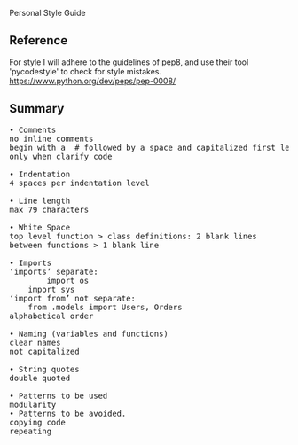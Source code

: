 Personal Style Guide

## Reference
For style I will adhere to the guidelines of pep8, and use their tool 'pycodestyle' to check for style mistakes.
https://www.python.org/dev/peps/pep-0008/

## Summary
<pre>
• Comments
no inline comments
begin with a  # followed by a space and capitalized first letter
only when clarify code

• Indentation
4 spaces per indentation level

• Line length
max 79 characters

• White Space
top level function > class definitions: 2 blank lines
between functions > 1 blank line

• Imports
‘imports’ separate:
		import os
    import sys
‘import from’ not separate:
    from .models import Users, Orders
alphabetical order

• Naming (variables and functions)
clear names
not capitalized

• String quotes
double quoted

• Patterns to be used
modularity
• Patterns to be avoided.
copying code
repeating

</pre>


